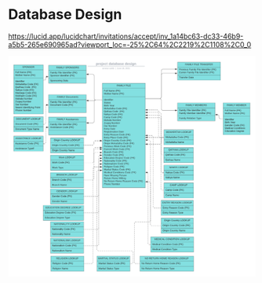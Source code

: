 # Database Design
https://lucid.app/lucidchart/invitations/accept/inv_1a14bc63-dc33-46b9-a5b5-265e690965ad?viewport_loc=-25%2C64%2C2219%2C1108%2C0_0

![Alt Project Database Design](./project_database_design.png?raw=true "Project Database Design")            